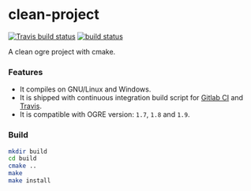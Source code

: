 # clean-project
[![Travis build status](https://travis-ci.org/ogre3d/clean-project.svg?branch=master)](https://travis-ci.org/ogre3d/clean-project) [![build status](https://gitlab.com/ci/projects/17554/status.png?ref=master)](https://gitlab.com/ci/projects/17554?ref=master)

A clean ogre project with cmake.

### Features
- It compiles on GNU/Linux and Windows.
- It is shipped with continuous integration build script for [Gitlab CI](https://about.gitlab.com/gitlab-ci/) and [Travis](https://travis-ci.org/).
- It is compatible with OGRE version: `1.7`, `1.8` and `1.9`.

### Build
```bash
mkdir build
cd build
cmake ..
make
make install
```
